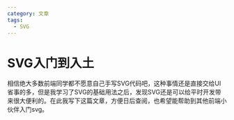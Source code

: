 ```yaml
---
category: 文章
tags:
  - SVG
---
```


<script setup>
import Read from "@components/Read.vue";
import CanvasSvgCompare from "./CanvasSvgCompare.vue";
import {ref} from 'vue';

const arcXr = ref(0);
const arcMx = ref(160);
const arcMy = ref(180);
const arcX = ref(240);
const arcY = ref(220);
const arcRx = ref(100);
const arcRy = ref(50);
const arcLaf = ref(0);
const arcSf = ref(0);
</script>

<ClientOnly>
  <read></read>
</ClientOnly>

<style>
 #rect1 { fill: url(#Gradient1); }
              .stop1 { stop-color: red; }
              .stop2 { stop-color: black; stop-opacity: 0; }
              .stop3 { stop-color: blue; }
</style>

# SVG入门到入土

相信绝大多数前端同学都不愿意自己手写SVG代码吧，这种事情还是直接交给UI省事的多，但是我学习了SVG的基础用法之后，发现SVG还是可以给平时开发带来很大便利的。在此我写下这篇文章，方便日后查阅，也希望能帮助到其他前端小伙伴入门svg。


<!--@include: ./base.md-->
<!--@include: ./path.md-->
<!--@include: ./fillAndStroke.md-->
<!--@include: ./gradient.md-->
<!--@include: ./pattern.md-->
<!--@include: ./text.md-->
<!--@include: ./filter.md-->
<!--@include: ./transform.md-->
